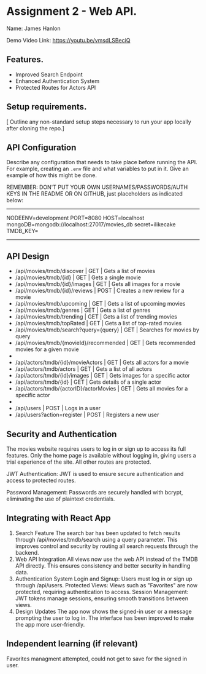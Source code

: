 # Assignment 2 - Web API.

Name: James Hanlon

Demo Video Link: https://youtu.be/vmsdLSBeciQ

## Features. 

+ Improved Search Endpoint
+ Enhanced Authentication System
+ Protected Routes for Actors API

## Setup requirements.

[ Outline any non-standard setup steps necessary to run your app locally after cloning the repo.]

## API Configuration

Describe any configuration that needs to take place before running the API. For example, creating an `.env` file and what variables to put in it. Give an example of how this might be done.

REMEMBER: DON'T PUT YOUR OWN USERNAMES/PASSWORDS/AUTH KEYS IN THE README OR ON GITHUB, just placeholders as indicated below:

______________________
NODEENV=development
PORT=8080
HOST=localhost
mongoDB=mongodb://localhost:27017/movies_db
secret=ilikecake
TMDB_KEY=
______________________

## API Design

- /api/movies/tmdb/discover | GET | Gets a list of movies
- /api/movies/tmdb/{id} | GET | Gets a single movie
- /api/movies/tmdb/{id}/images | GET | Gets all images for a movie
- /api/movies/tmdb/{id}/reviews | POST | Creates a new review for a movie
- /api/movies/tmdb/upcoming | GET | Gets a list of upcoming movies
- /api/movies/tmdb/genres | GET | Gets a list of genres
- /api/movies/tmdb/trending | GET | Gets a list of trending movies
- /api/movies/tmdb/topRated | GET | Gets a list of top-rated movies
- /api/movies/tmdb/search?query={query} | GET | Searches for movies by query
- /api/movies/tmdb/{movieId}/recommended | GET | Gets recommended movies for a given movie
- 
- /api/actors/tmdb/{id}/movieActors | GET | Gets all actors for a movie
- /api/actors/tmdb/actors | GET | Gets a list of all actors
- /api/actors/tmdb/{id}/images | GET | Gets images for a specific actor
- /api/actors/tmdb/{id} | GET | Gets details of a single actor
- /api/actors/tmdb/{actorID}/actorMovies | GET | Gets all movies for a specific actor
- 
- /api/users | POST | Logs in a user
- /api/users?action=register | POST | Registers a new user

## Security and Authentication

The movies website requires users to log in or sign up to access its full features. Only the home page is available without logging in, giving users a trial experience of the site. All other routes are protected.

JWT Authentication:
JWT is used to ensure secure authentication and access to protected routes.

Password Management:
Passwords are securely handled with bcrypt, eliminating the use of plaintext credentials.

## Integrating with React App

1. Search Feature
The search bar has been updated to fetch results through /api/movies/tmdb/search using a query parameter.
This improves control and security by routing all search requests through the backend.
2. Web API Integration
All views now use the web API instead of the TMDB API directly.
This ensures consistency and better security in handling data.
3. Authentication System
Login and Signup:
Users must log in or sign up through /api/users.
Protected Views:
Views such as "Favorites" are now protected, requiring authentication to access.
Session Management:
JWT tokens manage sessions, ensuring smooth transitions between views.
4. Design Updates
The app now shows the signed-in user or a message prompting the user to log in.
The interface has been improved to make the app more user-friendly.
 
## Independent learning (if relevant)

Favorites managment attempted, could not get to save for the signed in user.
